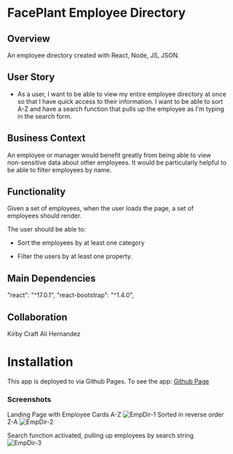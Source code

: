 # FacePlant Employee Directory

## Overview

An employee directory created with React, Node, JS, JSON.

## User Story

- As a user, I want to be able to view my entire employee directory at once so that I have quick access to their information. I want to be able to sort A-Z and have a search function that pulls up the employee as I'm typing in the search form.

## Business Context

An employee or manager would benefit greatly from being able to view non-sensitive data about other employees. It would be particularly helpful to be able to filter employees by name.

## Functionality

Given a set of employees, when the user loads the page, a set of employees should render.

The user should be able to:

- Sort the employees by at least one category

- Filter the users by at least one property.

## Main Dependencies

"react": "^17.0.1",
"react-bootstrap": "^1.4.0",

## Collaboration

Kirby Craft
Ali Hernandez

# Installation

This app is deployed to via Github Pages. To see the app:
[Github Page](https://falconreid.github.io/Employee-Directory/)

### Screenshots

Landing Page with Employee Cards A-Z
![EmpDir-1](https://user-images.githubusercontent.com/5247408/98570235-72a48c00-2270-11eb-8c56-d8e902b001ac.png)
Sorted in reverse order Z-A
![EmpDir-2](https://user-images.githubusercontent.com/5247408/98570286-82bc6b80-2270-11eb-964b-c05889ebb641.png)

Search function activated, pulling up employees by search string
![EmpDir-3](https://user-images.githubusercontent.com/5247408/98570314-8cde6a00-2270-11eb-8ac4-35e4626b17aa.png)
